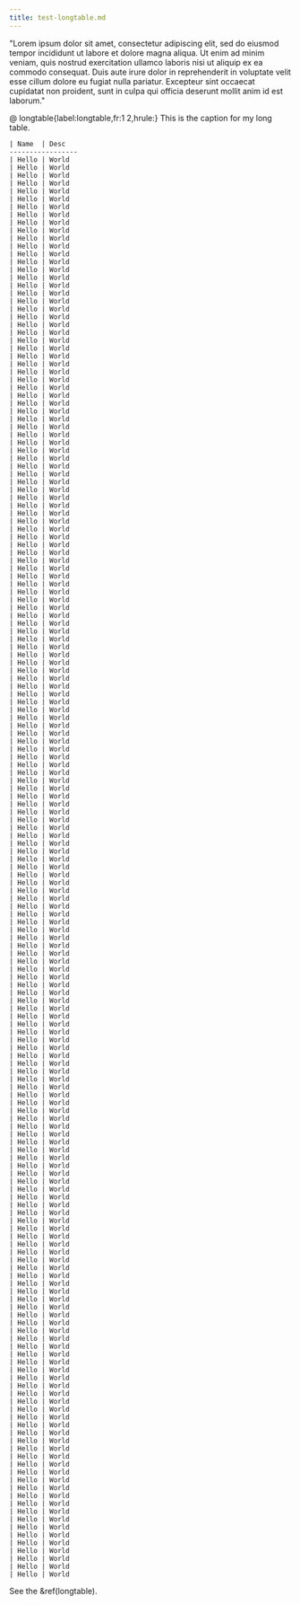 ```yaml
---
title: test-longtable.md
---
```


"Lorem ipsum dolor sit amet, consectetur adipiscing elit, sed do eiusmod tempor
incididunt ut labore et dolore magna aliqua. Ut enim ad minim veniam, quis
nostrud exercitation ullamco laboris nisi ut aliquip ex ea commodo consequat.
Duis aute irure dolor in reprehenderit in voluptate velit esse cillum dolore eu
fugiat nulla pariatur. Excepteur sint occaecat cupidatat non proident, sunt in
culpa qui officia deserunt mollit anim id est laborum."

@   longtable{label:longtable,fr:1 2,hrule:}
    This is the caption for my long table.

    | Name  | Desc
    -----------------
    | Hello | World
    | Hello | World
    | Hello | World
    | Hello | World
    | Hello | World
    | Hello | World
    | Hello | World
    | Hello | World
    | Hello | World
    | Hello | World
    | Hello | World
    | Hello | World
    | Hello | World
    | Hello | World
    | Hello | World
    | Hello | World
    | Hello | World
    | Hello | World
    | Hello | World
    | Hello | World
    | Hello | World
    | Hello | World
    | Hello | World
    | Hello | World
    | Hello | World
    | Hello | World
    | Hello | World
    | Hello | World
    | Hello | World
    | Hello | World
    | Hello | World
    | Hello | World
    | Hello | World
    | Hello | World
    | Hello | World
    | Hello | World
    | Hello | World
    | Hello | World
    | Hello | World
    | Hello | World
    | Hello | World
    | Hello | World
    | Hello | World
    | Hello | World
    | Hello | World
    | Hello | World
    | Hello | World
    | Hello | World
    | Hello | World
    | Hello | World
    | Hello | World
    | Hello | World
    | Hello | World
    | Hello | World
    | Hello | World
    | Hello | World
    | Hello | World
    | Hello | World
    | Hello | World
    | Hello | World
    | Hello | World
    | Hello | World
    | Hello | World
    | Hello | World
    | Hello | World
    | Hello | World
    | Hello | World
    | Hello | World
    | Hello | World
    | Hello | World
    | Hello | World
    | Hello | World
    | Hello | World
    | Hello | World
    | Hello | World
    | Hello | World
    | Hello | World
    | Hello | World
    | Hello | World
    | Hello | World
    | Hello | World
    | Hello | World
    | Hello | World
    | Hello | World
    | Hello | World
    | Hello | World
    | Hello | World
    | Hello | World
    | Hello | World
    | Hello | World
    | Hello | World
    | Hello | World
    | Hello | World
    | Hello | World
    | Hello | World
    | Hello | World
    | Hello | World
    | Hello | World
    | Hello | World
    | Hello | World
    | Hello | World
    | Hello | World
    | Hello | World
    | Hello | World
    | Hello | World
    | Hello | World
    | Hello | World
    | Hello | World
    | Hello | World
    | Hello | World
    | Hello | World
    | Hello | World
    | Hello | World
    | Hello | World
    | Hello | World
    | Hello | World
    | Hello | World
    | Hello | World
    | Hello | World
    | Hello | World
    | Hello | World
    | Hello | World
    | Hello | World
    | Hello | World
    | Hello | World
    | Hello | World
    | Hello | World
    | Hello | World
    | Hello | World
    | Hello | World
    | Hello | World
    | Hello | World
    | Hello | World
    | Hello | World
    | Hello | World
    | Hello | World
    | Hello | World
    | Hello | World
    | Hello | World
    | Hello | World
    | Hello | World
    | Hello | World
    | Hello | World
    | Hello | World
    | Hello | World
    | Hello | World
    | Hello | World
    | Hello | World
    | Hello | World
    | Hello | World
    | Hello | World
    | Hello | World
    | Hello | World
    | Hello | World
    | Hello | World
    | Hello | World
    | Hello | World
    | Hello | World
    | Hello | World
    | Hello | World
    | Hello | World
    | Hello | World
    | Hello | World
    | Hello | World
    | Hello | World
    | Hello | World
    | Hello | World
    | Hello | World
    | Hello | World
    | Hello | World
    | Hello | World
    | Hello | World
    | Hello | World
    | Hello | World
    | Hello | World
    | Hello | World
    | Hello | World
    | Hello | World
    | Hello | World
    | Hello | World
    | Hello | World

See the &ref(longtable).


